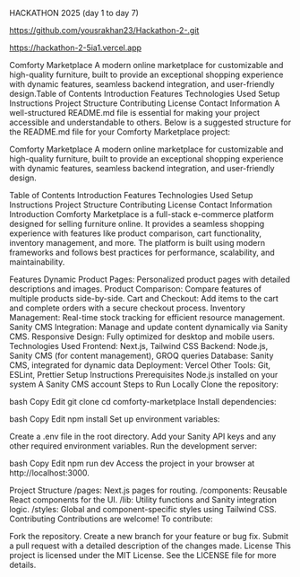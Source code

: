 
HACKATHON 2025 (day 1 to day 7)

https://github.com/yousrakhan23/Hackathon-2-.git

https://hackathon-2-5ia1.vercel.app 


Comforty Marketplace
A modern online marketplace for customizable and high-quality furniture, built to provide an exceptional shopping experience with dynamic features, seamless backend integration, and user-friendly design.Table of Contents
Introduction
Features
Technologies Used
Setup Instructions
Project Structure
Contributing
License
Contact Information
A well-structured README.md file is essential for making your project accessible and understandable to others. Below is a suggested structure for the README.md file for your Comforty Marketplace project:

Comforty Marketplace
A modern online marketplace for customizable and high-quality furniture, built to provide an exceptional shopping experience with dynamic features, seamless backend integration, and user-friendly design.

Table of Contents
Introduction
Features
Technologies Used
Setup Instructions
Project Structure
Contributing
License
Contact Information
Introduction
Comforty Marketplace is a full-stack e-commerce platform designed for selling furniture online. It provides a seamless shopping experience with features like product comparison, cart functionality, inventory management, and more. The platform is built using modern frameworks and follows best practices for performance, scalability, and maintainability.

Features
Dynamic Product Pages: Personalized product pages with detailed descriptions and images.
Product Comparison: Compare features of multiple products side-by-side.
Cart and Checkout: Add items to the cart and complete orders with a secure checkout process.
Inventory Management: Real-time stock tracking for efficient resource management.
Sanity CMS Integration: Manage and update content dynamically via Sanity CMS.
Responsive Design: Fully optimized for desktop and mobile users.
Technologies Used
Frontend: Next.js, Tailwind CSS
Backend: Node.js, Sanity CMS (for content management), GROQ queries
Database: Sanity CMS, integrated for dynamic data
Deployment: Vercel
Other Tools: Git, ESLint, Prettier
Setup Instructions
Prerequisites
Node.js installed on your system
A Sanity CMS account
Steps to Run Locally
Clone the repository:

bash
Copy
Edit
git clone <repository-url>
cd comforty-marketplace
Install dependencies:

bash
Copy
Edit
npm install
Set up environment variables:

Create a .env file in the root directory.
Add your Sanity API keys and any other required environment variables.
Run the development server:

bash
Copy
Edit
npm run dev
Access the project in your browser at http://localhost:3000.

Project Structure
/pages: Next.js pages for routing.
/components: Reusable React components for the UI.
/lib: Utility functions and Sanity integration logic.
/styles: Global and component-specific styles using Tailwind CSS.
Contributing
Contributions are welcome! To contribute:

Fork the repository.
Create a new branch for your feature or bug fix.
Submit a pull request with a detailed description of the changes made.
License
This project is licensed under the MIT License. See the LICENSE file for more details.

